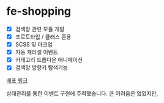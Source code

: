 # fe-shopping

- [x] 검색창 관련 모듈 개발
- [x] 프로토타입 / 클래스 혼용
- [X] SCSS 및 마크업
- [X] 자동 캐러셀 이벤트
- [X] 카테고리 드롭다운 애니메이션
- [X] 검색창 방향키 탐색기능

[배포 링크](https://devinu33.github.io/fe-shopping/)

상태관리를 통한 이벤트 구현에 주력했습니다. 큰 어려움은 없었지만, 
